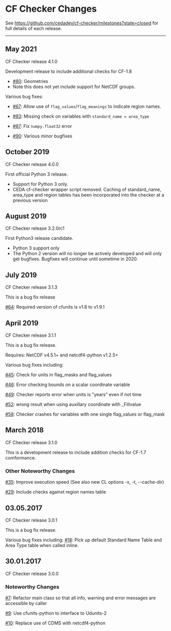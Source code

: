 # CF Checker Changes

See https://github.com/cedadev/cf-checker/milestones?state=closed for full details of each release.

-----------------------------------------------------------------
## May 2021

CF Checker release 4.1.0

Development release to include additional checks for CF-1.8
  
* [#80](https://github.com/cedadev/cf-checker/issues/80): Geometries
* Note this does not yet include support for NetCDF groups.

Various bug fixes:
  
* [#67](https://github.com/cedadev/cf-checker/issues/67): Allow use of `flag_values`/`flag_meanings` to indicate region names.

* [#83](https://github.com/cedadev/cf-checker/issues/83): Missing check on variables with `standard_name = area_type`

* [#87](https://github.com/cedadev/cf-checker/issues/87): Fix `numpy.float32` error

* [#90](https://github.com/cedadev/cf-checker/issues/90): Various minor bugfixes

## October 2019

CF Checker release 4.0.0

First official Python 3 release.

* Support for Python 3 only.
* CEDA cf-checker wrapper script removed.  Caching of standard_name, area_type and region tables has been incorporated into the checker at a previous version

## August 2019

CF Checker release 3.2.0rc1

First Python3 release candidate.
* Python 3 support only
* The Python 2 version will no longer be actively developed and will only get bugfixes.  Bugfixes will continue until sometime in 2020.

## July 2019

CF Checker release 3.1.3

This is a bug fix release

[#64](https://github.com/cedadev/cf-checker/issues/64): Required version of cfunits is v1.8 to v1.9.1

## April 2019

CF Checker release 3.1.1

This is a bug fix release.

Requires: NetCDF v4.5.1+ and netcdf4-python v1.2.5+  

Various bug fixes including:

[#45](https://github.com/cedadev/cf-checker/issues/45): Check for units in flag_masks and flag_values

[#46](https://github.com/cedadev/cf-checker/issues/46): Error checking bounds on a scalar coordinate variable

[#49](https://github.com/cedadev/cf-checker/issues/49): Checker reports error when units is "years" even if not time

[#52](https://github.com/cedadev/cf-checker/issues/52): wrong result when using auxillary coordinate with _Fillvalue

[#58](https://github.com/cedadev/cf-checker/issues/58): Checker crashes for variables with one single flag_values or flag_mask

## March 2018

CF Checker release 3.1.0

This is a development release to include addition checks for CF-1.7 comformance.

### Other Noteworthy Changes

[#35](https://github.com/cedadev/cf-checker/issues/35): Improve execution speed (See also new CL options -x, -t, --cache-dir)

[#29](https://github.com/cedadev/cf-checker/issues/29): Include checks against region names table

## 03.05.2017

CF Checker release 3.0.1

This is a bug fix release.

Various bug fixes including:
[#18](https://github.com/cedadev/cf-checker/issues/18): Pick up default Standard Name Table and Area Type table when called inline.

## 30.01.2017

CF Checker release 3.0.0

### Noteworthy Changes

[#7](https://github.com/cedadev/cf-checker/issues/7): Refactor main class so that all info, warning and error messages are accessible by caller

[#9](https://github.com/cedadev/cf-checker/pull/9): Use cfunits-python to interface to Udunits-2

[#10](https://github.com/cedadev/cf-checker/pull/10): Replace use of CDMS with netcdf4-python
